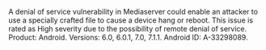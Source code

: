 A denial of service vulnerability in Mediaserver could enable an attacker to use a specially crafted file to cause a device hang or reboot. This issue is rated as High severity due to the possibility of remote denial of service. Product: Android. Versions: 6.0, 6.0.1, 7.0, 7.1.1. Android ID: A-33298089.